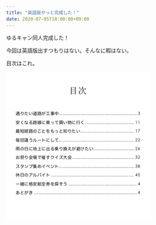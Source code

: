 ```yaml
---
title: "英語版やっと完成した！"
date: 2020-07-05T18:00:00+09:00
---
```


ゆるキャン同人完成した！

今回は英語版出すつもりはない。そんなに暇はない。

目次はこれ。


![p1](/img/20200705/WeChate6fe073e49f22f78fc58b4e82965b5ec.png)
